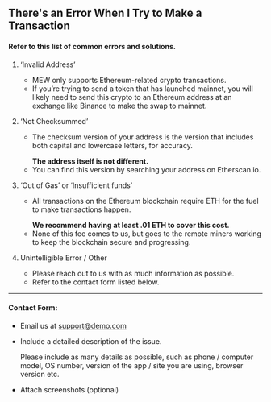 ## There's an Error When I Try to Make a Transaction

#### Refer to this list of common errors and solutions.

1. ‘Invalid Address’

   - MEW only supports Ethereum-related crypto transactions. 
   - If you’re trying to send a token that has launched mainnet, you will likely need to send this crypto to an Ethereum address at an exchange like Binance to make the swap to mainnet.

2. ‘Not Checksummed’

   - <p>The checksum version of your address is the version that includes both capital and lowercase letters, for accuracy.</p>
     <strong>The address itself is not different.</strong>
   - You can find this version by searching your address on Etherscan.io.

3. ‘Out of Gas’ or ‘Insufficient funds’

   - <p>All transactions on the Ethereum blockchain require ETH for the fuel to make transactions happen.</p>
     <strong>We recommend having at least .01 ETH to cover this cost.</strong>
   - None of this fee comes to us, but goes to the remote miners working to keep the blockchain secure and progressing. 

4. Unintelligible Error / Other

   - Please reach out to us with as much information as possible. 
   - Refer to the contact form listed below.

* * *

#### Contact Form:

- Email us at support@demo.com

- <p>Include a detailed description of the issue.</p>
  <note>Please include as many details as possible, such as phone / computer model, OS number, version of the app / site you are using, browser version etc.</note>

- Attach screenshots (optional)
